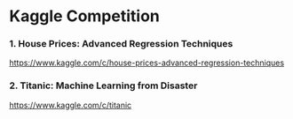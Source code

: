 # Kaggle Competition

### 1. House Prices: Advanced Regression Techniques
https://www.kaggle.com/c/house-prices-advanced-regression-techniques

### 2. Titanic: Machine Learning from Disaster
https://www.kaggle.com/c/titanic
